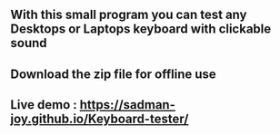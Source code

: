 ## With this small program you can test any Desktops or Laptops keyboard with clickable sound 
## Download the zip file for offline use 
## Live demo : https://sadman-joy.github.io/Keyboard-tester/
